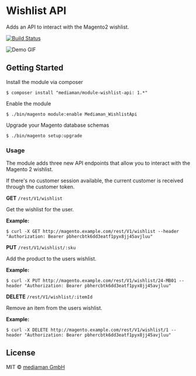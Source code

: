 # Wishlist API

Adds an API to interact with the Magento2 wishlist.

[![Build Status](https://travis-ci.org/mediamanDE/magento-module-wishlist-api.svg?branch=master)](https://travis-ci.org/mediamanDE/magento-module-wishlist-api)

![Demo GIF](https://raw.githubusercontent.com/mediamanDE/magento-module-wishlist-api/master/demo.gif)

## Getting Started

Install the module via composer

```
$ composer install "mediaman/module-wishlist-api: 1.*"
```

Enable the module

```
$ ./bin/magento module:enable Mediaman_WishlistApi
```

Upgrade your Magento database schemas

```
$ ./bin/magento setup:upgrade
```

### Usage

The module adds three new API endpoints that allow you to interact with the Magento 2 wishlist.

If there's no customer session available, the current customer is received through the customer token.

**GET** `/rest/V1/wishlist`

Get the wishlist for the user.

**Example:** 

```
$ curl -X GET http://magento.example.com/rest/V1/wishlist --header "Authorization: Bearer pbhercbtk6dd3eatf1pyx8jj45avjluu"
```

**PUT** `/rest/V1/wishlist/:sku`

Add the product to the users wishlist.

**Example:**

```
$ curl -X PUT http://magento.example.com/rest/V1/wishlist/24-MB01 --header "Authorization: Bearer pbhercbtk6dd3eatf1pyx8jj45avjluu"
```

**DELETE** `/rest/V1/wishlist/:itemId`

Remove an item from the users wishlist.

**Example:**

```
$ curl -X DELETE http://magento.example.com/rest/V1/wishlist/1 --header "Authorization: Bearer pbhercbtk6dd3eatf1pyx8jj45avjluu"
```

## License

MIT © [mediaman GmbH](mailto:hallo@mediaman.de)

